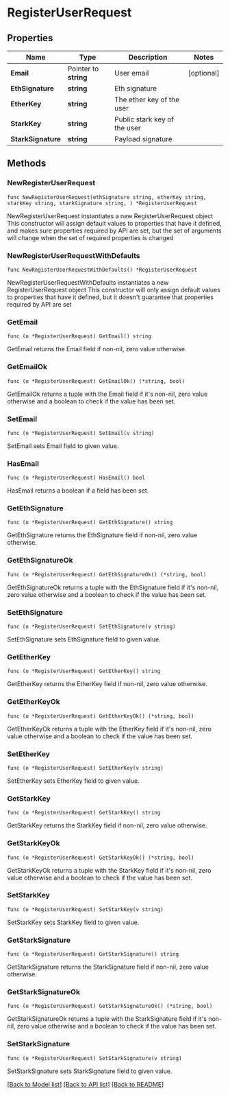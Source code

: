 # RegisterUserRequest

## Properties

Name | Type | Description | Notes
------------ | ------------- | ------------- | -------------
**Email** | Pointer to **string** | User email | [optional] 
**EthSignature** | **string** | Eth signature | 
**EtherKey** | **string** | The ether key of the user | 
**StarkKey** | **string** | Public stark key of the user | 
**StarkSignature** | **string** | Payload signature | 

## Methods

### NewRegisterUserRequest

`func NewRegisterUserRequest(ethSignature string, etherKey string, starkKey string, starkSignature string, ) *RegisterUserRequest`

NewRegisterUserRequest instantiates a new RegisterUserRequest object
This constructor will assign default values to properties that have it defined,
and makes sure properties required by API are set, but the set of arguments
will change when the set of required properties is changed

### NewRegisterUserRequestWithDefaults

`func NewRegisterUserRequestWithDefaults() *RegisterUserRequest`

NewRegisterUserRequestWithDefaults instantiates a new RegisterUserRequest object
This constructor will only assign default values to properties that have it defined,
but it doesn't guarantee that properties required by API are set

### GetEmail

`func (o *RegisterUserRequest) GetEmail() string`

GetEmail returns the Email field if non-nil, zero value otherwise.

### GetEmailOk

`func (o *RegisterUserRequest) GetEmailOk() (*string, bool)`

GetEmailOk returns a tuple with the Email field if it's non-nil, zero value otherwise
and a boolean to check if the value has been set.

### SetEmail

`func (o *RegisterUserRequest) SetEmail(v string)`

SetEmail sets Email field to given value.

### HasEmail

`func (o *RegisterUserRequest) HasEmail() bool`

HasEmail returns a boolean if a field has been set.

### GetEthSignature

`func (o *RegisterUserRequest) GetEthSignature() string`

GetEthSignature returns the EthSignature field if non-nil, zero value otherwise.

### GetEthSignatureOk

`func (o *RegisterUserRequest) GetEthSignatureOk() (*string, bool)`

GetEthSignatureOk returns a tuple with the EthSignature field if it's non-nil, zero value otherwise
and a boolean to check if the value has been set.

### SetEthSignature

`func (o *RegisterUserRequest) SetEthSignature(v string)`

SetEthSignature sets EthSignature field to given value.


### GetEtherKey

`func (o *RegisterUserRequest) GetEtherKey() string`

GetEtherKey returns the EtherKey field if non-nil, zero value otherwise.

### GetEtherKeyOk

`func (o *RegisterUserRequest) GetEtherKeyOk() (*string, bool)`

GetEtherKeyOk returns a tuple with the EtherKey field if it's non-nil, zero value otherwise
and a boolean to check if the value has been set.

### SetEtherKey

`func (o *RegisterUserRequest) SetEtherKey(v string)`

SetEtherKey sets EtherKey field to given value.


### GetStarkKey

`func (o *RegisterUserRequest) GetStarkKey() string`

GetStarkKey returns the StarkKey field if non-nil, zero value otherwise.

### GetStarkKeyOk

`func (o *RegisterUserRequest) GetStarkKeyOk() (*string, bool)`

GetStarkKeyOk returns a tuple with the StarkKey field if it's non-nil, zero value otherwise
and a boolean to check if the value has been set.

### SetStarkKey

`func (o *RegisterUserRequest) SetStarkKey(v string)`

SetStarkKey sets StarkKey field to given value.


### GetStarkSignature

`func (o *RegisterUserRequest) GetStarkSignature() string`

GetStarkSignature returns the StarkSignature field if non-nil, zero value otherwise.

### GetStarkSignatureOk

`func (o *RegisterUserRequest) GetStarkSignatureOk() (*string, bool)`

GetStarkSignatureOk returns a tuple with the StarkSignature field if it's non-nil, zero value otherwise
and a boolean to check if the value has been set.

### SetStarkSignature

`func (o *RegisterUserRequest) SetStarkSignature(v string)`

SetStarkSignature sets StarkSignature field to given value.



[[Back to Model list]](../README.md#documentation-for-models) [[Back to API list]](../README.md#documentation-for-api-endpoints) [[Back to README]](../README.md)


